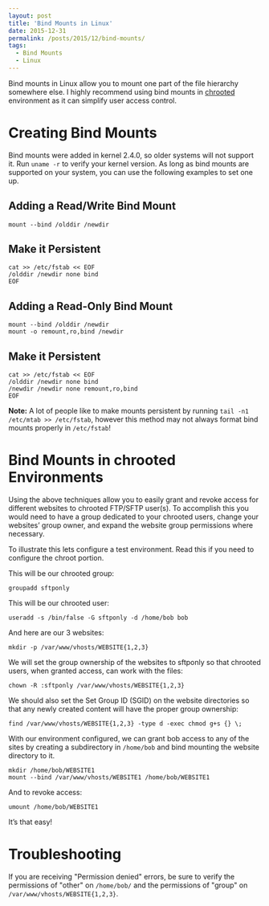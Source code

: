 ```yaml
---
layout: post
title: 'Bind Mounts in Linux'
date: 2015-12-31
permalink: /posts/2015/12/bind-mounts/
tags:
  - Bind Mounts
  - Linux
---
```


Bind mounts in Linux allow you to mount one part of the file hierarchy somewhere else. I highly recommend using bind mounts in [chrooted](http://www.necrux.com/posts/2015/12/ftp/) environment as it can simplify user access control.

Creating Bind Mounts
===

Bind mounts were added in kernel 2.4.0, so older systems will not support it. Run `uname -r` to verify your kernel version. As long as bind mounts are supported on your system, you can use the following examples to set one up.

Adding a Read/Write Bind Mount
---

```
mount --bind /olddir /newdir
```

Make it Persistent
---

```
cat >> /etc/fstab << EOF
/olddir /newdir none bind
EOF
```

Adding a Read-Only Bind Mount
---

```
mount --bind /olddir /newdir
mount -o remount,ro,bind /newdir
```

Make it Persistent
---

```
cat >> /etc/fstab << EOF
/olddir /newdir none bind
/newdir /newdir none remount,ro,bind
EOF
```

**Note:** A lot of people like to make mounts persistent by running `tail -n1 /etc/mtab >> /etc/fstab`, however this method may not always format bind mounts properly in `/etc/fstab`!

Bind Mounts in chrooted Environments
===

Using the above techniques allow you to easily grant and revoke access for different websites to chrooted FTP/SFTP user(s). To accomplish this you would need to have a group dedicated to your chrooted users, change your websites’ group owner, and expand the website group permissions where necessary.

To illustrate this lets configure a test environment. Read this if you need to configure the chroot portion.

This will be our chrooted group:

```
groupadd sftponly
```

This will be our chrooted user:

```
useradd -s /bin/false -G sftponly -d /home/bob bob
```

And here are our 3 websites:

```
mkdir -p /var/www/vhosts/WEBSITE{1,2,3}
```

We will set the group ownership of the websites to sftponly so that chrooted users, when granted access, can work with the files:

```
chown -R :sftponly /var/www/vhosts/WEBSITE{1,2,3}
```

We should also set the Set Group ID (SGID) on the website directories so that any newly created content will have the proper group ownership:

```
find /var/www/vhosts/WEBSITE{1,2,3} -type d -exec chmod g+s {} \;
```

With our environment configured, we can grant bob access to any of the sites by creating a subdirectory in `/home/bob` and bind mounting the website directory to it.

```
mkdir /home/bob/WEBSITE1
mount --bind /var/www/vhosts/WEBSITE1 /home/bob/WEBSITE1
```

And to revoke access:

```
umount /home/bob/WEBSITE1
```

It’s that easy!

Troubleshooting
===

If you are receiving "Permission denied" errors, be sure to verify the permissions of "other" on `/home/bob/` and the permissions of "group" on `/var/www/vhosts/WEBSITE{1,2,3}`.
